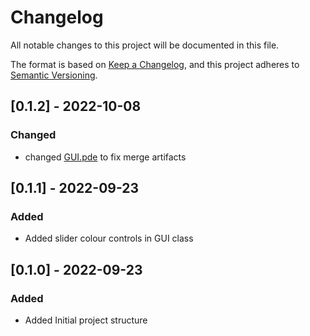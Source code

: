 # Changelog

All notable changes to this project will be documented in this file.

The format is based on [Keep a Changelog](https://keepachangelog.com/en/1.0.0/),
and this project adheres to [Semantic Versioning](https://semver.org/spec/v2.0.0.html).

<!-- Keep in mind, latest changes should appear at the top of the changelog -->

## [0.1.2] - 2022-10-08
### Changed
- changed [GUI.pde](GUI.pde) to fix merge artifacts

## [0.1.1] - 2022-09-23

### Added
- Added slider colour controls in GUI class

## [0.1.0] - 2022-09-23

### Added 
- Added Initial project structure